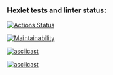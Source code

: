 ### Hexlet tests and linter status:

[![Actions Status](https://github.com/Scooby-Hub/frontend-project-44/workflows/hexlet-check/badge.svg)](https://github.com/Scooby-Hub/frontend-project-44/actions)

[![Maintainability](https://api.codeclimate.com/v1/badges/23f61423778ac6d92329/maintainability)](https://codeclimate.com/github/Scooby-Hub/frontend-project-44/maintainability)

[![asciicast](https://asciinema.org/a/576403.svg)](https://asciinema.org/a/576403)

[![asciicast](https://asciinema.org/a/580568.svg)](https://asciinema.org/a/580568)

